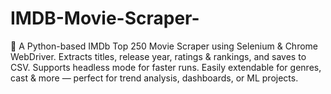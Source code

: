 # IMDB-Movie-Scraper-
🚀 A Python-based IMDb Top 250 Movie Scraper using Selenium &amp; Chrome WebDriver. Extracts titles, release year, ratings &amp; rankings, and saves to CSV. Supports headless mode for faster runs. Easily extendable for genres, cast &amp; more — perfect for trend analysis, dashboards, or ML projects.
